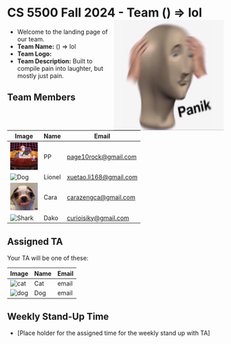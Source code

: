# CS 5500 Fall 2024 - Team () => lol <img src="Resources/teamlogo.png" alt="Team Logo" height="256" width="256" align="right">


- Welcome to the landing page of our team.
- **Team Name:** () => lol
- **Team Logo:** 
- **Team Description:** Built to compile pain into laughter, but mostly just pain.


## Team Members
| Image | Name | Email |
|-------|------|-------|
| <img src="Resources/flower2.jpg" alt="PP" height="64" width="64"> | PP | page10rock@gmail.com |
| <img src="Resources/dog.png" alt="Dog" height="64" width="64"> | Lionel | xuetao.li168@gmail.com |
| <img src="Resources/cara_headshot.JPG" alt="Hippo" height="64" width="64"> | Cara | carazengca@gmail.com |
| <img src="Resources/shark.png" alt="Shark" height="64" width="64"> | Dako | curioisiky@gmail.com |



## Assigned TA
Your TA will be one of these:

| Image | Name | Email |
|-------|------|-------|
| <img src="Resources/cat.png" alt="cat" height="64" width="64"> | Cat | email |
| <img src="Resources/dog.png" alt="dog" height="64" width="64"> | Dog| email |


## Weekly Stand-Up Time
- [Place holder for the assigned time for the weekly stand up with TA]

